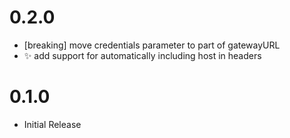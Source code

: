 # 0.2.0

 - [breaking] move credentials parameter to part of gatewayURL
 - :sparkles: add support for automatically including host in headers

# 0.1.0

 - Initial Release
